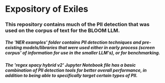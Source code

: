 # Expository of Exiles

### This repository contains much of the PII detection that was used on the corpus of text for the BLOOM LLM.

##### The 'NER examples' folder contains PII detection techniques and pre-existing models/libraries that were used either in early process (screen corpus' of information for use in the smaller LLM's), or for benchmarking. 

##### The 'regex spacy hybrid v2' Jupyter Notebook file has a basic combination of PII detection tools for better overall performance, in addition to being able to specifically target certain types of PII. 
